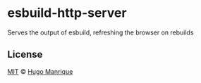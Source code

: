 # esbuild-http-server

Serves the output of esbuild, refreshing the browser on rebuilds

## License

[MIT](LICENSE) &copy; [Hugo Manrique](https://hugmanrique.me)